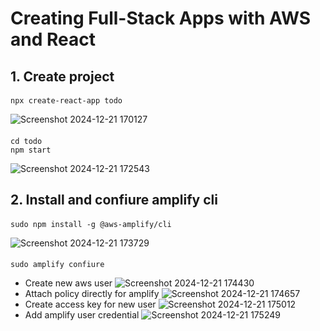 # Creating Full-Stack Apps with AWS and React
## 1. Create project
####
    npx create-react-app todo

![Screenshot 2024-12-21 170127](https://github.com/user-attachments/assets/f2eef3c8-6ee7-4bcf-9529-d392aaa7e909)

####
    cd todo
    npm start

![Screenshot 2024-12-21 172543](https://github.com/user-attachments/assets/06776e7a-2b84-4d43-bf70-c1e2f3db8af4)

## 2. Install and confiure amplify cli
####
    sudo npm install -g @aws-amplify/cli

![Screenshot 2024-12-21 173729](https://github.com/user-attachments/assets/0e358f17-3bd9-4823-bb6b-991457cce6d1)

####
    sudo amplify confiure

* Create new aws user
![Screenshot 2024-12-21 174430](https://github.com/user-attachments/assets/2db18da5-7114-41f4-9c51-2763ad113602)
* Attach policy directly for amplify
![Screenshot 2024-12-21 174657](https://github.com/user-attachments/assets/17d5e785-34e9-47d6-8b54-83963e53e9d4)
* Create access key for new user
![Screenshot 2024-12-21 175012](https://github.com/user-attachments/assets/d3983008-0655-47e7-81df-a726f85d3458)
* Add amplify user credential
![Screenshot 2024-12-21 175249](https://github.com/user-attachments/assets/175d3194-1d9d-4475-9dfc-912e142f4b92)
